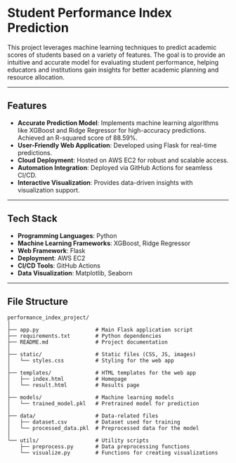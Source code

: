 # Student Performance Index Prediction  

This project leverages machine learning techniques to predict academic scores of students based on a variety of features. The goal is to provide an intuitive and accurate model for evaluating student performance, helping educators and institutions gain insights for better academic planning and resource allocation.  

---

## Features  

- **Accurate Prediction Model**: Implements machine learning algorithms like XGBoost and Ridge Regressor for high-accuracy predictions. Achieved an R-squared score of 88.59%.  
- **User-Friendly Web Application**: Developed using Flask for real-time predictions.  
- **Cloud Deployment**: Hosted on AWS EC2 for robust and scalable access.  
- **Automation Integration**: Deployed via GitHub Actions for seamless CI/CD.  
- **Interactive Visualization**: Provides data-driven insights with visualization support.  

---

## Tech Stack  

- **Programming Languages**: Python  
- **Machine Learning Frameworks**: XGBoost, Ridge Regressor  
- **Web Framework**: Flask  
- **Deployment**: AWS EC2  
- **CI/CD Tools**: GitHub Actions  
- **Data Visualization**: Matplotlib, Seaborn  

---

## File Structure  

```plaintext
performance_index_project/
│
├── app.py                  # Main Flask application script
├── requirements.txt        # Python dependencies
├── README.md               # Project documentation
│
├── static/                 # Static files (CSS, JS, images)
│   └── styles.css          # Styling for the web app
│
├── templates/              # HTML templates for the web app
│   ├── index.html          # Homepage
│   └── result.html         # Results page
│
├── models/                 # Machine learning models
│   └── trained_model.pkl   # Pretrained model for prediction
│
├── data/                   # Data-related files
│   ├── dataset.csv         # Dataset used for training
│   └── processed_data.pkl  # Preprocessed data for the model
│
└── utils/                  # Utility scripts
    ├── preprocess.py       # Data preprocessing functions
    └── visualize.py        # Functions for creating visualizations
